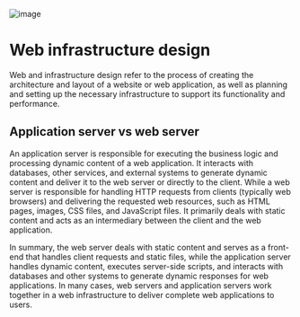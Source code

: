 ![image](https://i.imgur.com/Q4V5gWs.jpg)
# Web infrastructure design
Web and infrastructure design refer to the process of creating the architecture and layout of a website or web application, as well as planning and setting up the necessary infrastructure to support its functionality and performance.

## Application server vs web server
An application server is responsible for executing the business logic and processing dynamic content of a web application. It interacts with databases, other services, and external systems to generate dynamic content and deliver it to the web server or directly to the client. While a web server is responsible for handling HTTP requests from clients (typically web browsers) and delivering the requested web resources, such as HTML pages, images, CSS files, and JavaScript files. It primarily deals with static content and acts as an intermediary between the client and the web application.

In summary, the web server deals with static content and serves as a front-end that handles client requests and static files, while the application server handles dynamic content, executes server-side scripts, and interacts with databases and other systems to generate dynamic responses for web applications. In many cases, web servers and application servers work together in a web infrastructure to deliver complete web applications to users.
